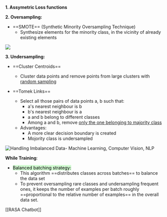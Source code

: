**1. Assymetric Loss functions**

**2. Oversampling:**
- ==SMOTE== (Synthetic Minority Oversampling Technique)
	- Synthesize elements for the minority class, in the vicinity of already existing elements

![](https://miro.medium.com/max/918/0*UrGYcz_Ab-HTo4-B.png)

**3. Undersampling:**
- ==Cluster Centroids==
	- Cluster data points and remove points from large clusters with <u>random sampling</u>

- ==Tomek Links==
	- Select all those pairs of data points a, b such that:
		- a's nearest neighbour is b
		- b's nearest neighbour is a
		- a and b belong to different classes
		- Among a and b, remove <u>only the one belonging to majority class</u>
	- Advantages:
		- A more clear decision boundary is created
		- Mojority class is undersampled

![Handling Imbalanced Data- Machine Learning, Computer Vision, NLP](https://editor.analyticsvidhya.com/uploads/85598tomek.png)


**While Training**:
- <mark style="background: #BBFABBA6;">Balanced batching strategy:</mark> 
	- This algorithm ==distributes classes across batches== to balance the data set
	- To prevent oversampling rare classes and undersampling frequent ones, it keeps the number of examples per batch roughly ==proportional to the relative number of examples== in the overall data set.

[[RASA Chatbot]]